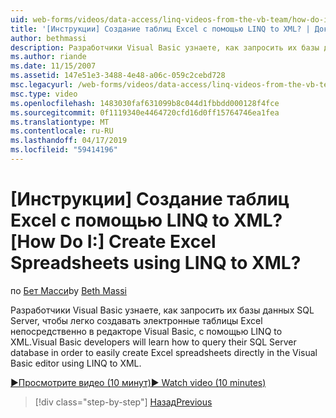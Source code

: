 ```yaml
---
uid: web-forms/videos/data-access/linq-videos-from-the-vb-team/how-do-i-create-excel-spreadsheets-using-linq-to-xml
title: '[Инструкции] Создание таблиц Excel с помощью LINQ to XML? | Документы Майкрософт'
author: bethmassi
description: Разработчики Visual Basic узнаете, как запросить их базы данных SQL Server, чтобы легко создавать электронные таблицы Excel непосредственно в редакторе Visual Basic нам...
ms.author: riande
ms.date: 11/15/2007
ms.assetid: 147e51e3-3488-4e48-a06c-059c2cebd728
msc.legacyurl: /web-forms/videos/data-access/linq-videos-from-the-vb-team/how-do-i-create-excel-spreadsheets-using-linq-to-xml
msc.type: video
ms.openlocfilehash: 1483030faf631099b8c044d1fbbdd000128f4fce
ms.sourcegitcommit: 0f1119340e4464720cfd16d0ff15764746ea1fea
ms.translationtype: MT
ms.contentlocale: ru-RU
ms.lasthandoff: 04/17/2019
ms.locfileid: "59414196"
---
```

# <a name="how-do-i-create-excel-spreadsheets-using-linq-to-xml"></a><span data-ttu-id="268ad-104">[Инструкции] Создание таблиц Excel с помощью LINQ to XML?</span><span class="sxs-lookup"><span data-stu-id="268ad-104">[How Do I:] Create Excel Spreadsheets using LINQ to XML?</span></span>

<span data-ttu-id="268ad-105">по [Бет Масси](https://github.com/bethmassi)</span><span class="sxs-lookup"><span data-stu-id="268ad-105">by [Beth Massi](https://github.com/bethmassi)</span></span>

<span data-ttu-id="268ad-106">Разработчики Visual Basic узнаете, как запросить их базы данных SQL Server, чтобы легко создавать электронные таблицы Excel непосредственно в редакторе Visual Basic, с помощью LINQ to XML.</span><span class="sxs-lookup"><span data-stu-id="268ad-106">Visual Basic developers will learn how to query their SQL Server database in order to easily create Excel spreadsheets directly in the Visual Basic editor using LINQ to XML.</span></span>

[<span data-ttu-id="268ad-107">&#9654;Просмотрите видео (10 минут)</span><span class="sxs-lookup"><span data-stu-id="268ad-107">&#9654; Watch video (10 minutes)</span></span>](https://channel9.msdn.com/Blogs/ASP-NET-Site-Videos/how-do-i-create-excel-spreadsheets-using-linq-to-xml)

> [!div class="step-by-step"]
> [<span data-ttu-id="268ad-108">Назад</span><span class="sxs-lookup"><span data-stu-id="268ad-108">Previous</span></span>](how-do-i-create-xml-documents-from-sql-data.md)
